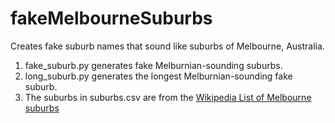 # fakeMelbourneSuburbs
Creates fake suburb names that sound like suburbs of Melbourne, Australia.

1. fake_suburb.py generates fake Melburnian-sounding suburbs.
2. long_suburb.py generates the longest Melburnian-sounding fake suburb.
3. The suburbs in suburbs.csv are from the [Wikipedia List of Melbourne suburbs](https://en.wikipedia.org/wiki/List_of_Melbourne_suburbs)
